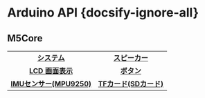 # Arduino API {docsify-ignore-all}

## M5Core

|||
|:---:|:---:|
|**[システム](ja/api/system)** | **[スピーカー](ja/api/speaker)** |
|**[LCD 画面表示](ja/api/lcd)** | **[ボタン](ja/api/button)** |
|**[IMUセンサー(MPU9250)](ja/api/mpu9250)** | **[TFカード(SDカード)](ja/api/tf)** |